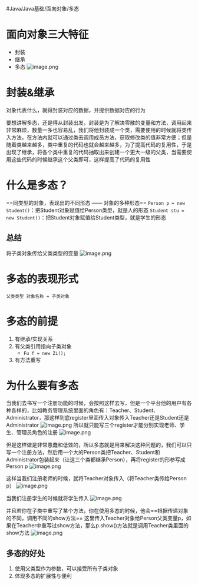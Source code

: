 #Java/Java基础/面向对象/多态 
# 面向对象三大特征
- 封装
- 继承
- 多态
![image.png](https://pic.hibugs.net/NGBTEAM/20250319120448459.png)
# 封装&继承
对象代表什么，就得封装对应的数据，并提供数据对应的行为

要想讲解多态，还是得从封装出发，封装是为了解决零散的变量和方法，调用起来非常麻烦，数量一多也容易乱，我们将他封装成一个类，需要使用的时候就将类传入方法，在方法内就可以通过类去调用成员方法，获取修改类的值非常方便；但是随着类越来越多，类中重复的代码也就会越来越多，为了提高代码的复用性，于是出现了继承，将各个类中重复的代码抽取出来创建一个更大一级的父类，当需要使用这些代码的时候继承这个父类即可，这样提高了代码的复用性
# 什么是多态？
==同类型的对象，表现出的不同形态 —— 对象的多种形态==
`Person p = new Student()`：把Student对象赋值给Person类型，就是人的形态
`Student stu = new Student()`：把Student对象赋值给Student类型，就是学生的形态
## 总结
将子类对象传给父类类型的变量
![image.png](https://pic.hibugs.net/NGBTEAM/20250319122253467.png)

# 多态的表现形式
`父类类型 对象名称 = 子类对象`
# 多态的前提
1. 有继承/实现关系
2. 有父类引用指向子类对象
	- `Fu f = new Zi();`
3. 有方法重写
# 为什么要有多态
当我们去书写一个注册功能的时候，会按照这样去写，但是一个平台他的用户有各种各样的，比如教务管理系统里面的角色有：Teacher、Student、Administrator，那这样到底register里面传入对象传入Teacher还是Student还是Administrator
![image.png](https://pic.hibugs.net/NGBTEAM/20250319122326427.png)
所以就只能写三个register才能分别实现老师、学生、管理员角色的注册
![image.png](https://pic.hibugs.net/NGBTEAM/20250319122615102.png)

但是这样做是非常愚蠢和低效的，所以多态就是用来解决这种问题的，我们可以只写一个注册方法，然后用一个大的Person类把Teacher、Student和Administrator包装起来（让这三个类都继承Person），再将register的形参写成Person p
![image.png](https://pic.hibugs.net/NGBTEAM/20250319123010131.png)

这样当我们注册老师的时候，就将Teacher对象传入（将Teacher类传给Person p）
![image.png](https://pic.hibugs.net/NGBTEAM/20250319123035311.png)

当我们注册学生的时候就将学生传入
![image.png](https://pic.hibugs.net/NGBTEAM/20250319123244590.png)

并且若你在子类中重写了某个方法，你在使用多态的时候，他会==根据传递对象的不同，调用不同的show方法==
这里传入Teacher对象给Person父类变量p，如果在Teacher中重写过show方法，那么p.show()方法就是调用Teacher类里面的show方法
![image.png](https://pic.hibugs.net/NGBTEAM/20250319123458544.png)
## 多态的好处
1. 使用父类型作为参数，可以接受所有子类对象
2. 体现多态的扩展性与便利